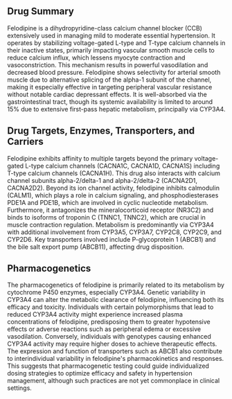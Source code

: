 ## Drug Summary
Felodipine is a dihydropyridine-class calcium channel blocker (CCB) extensively used in managing mild to moderate essential hypertension. It operates by stabilizing voltage-gated L-type and T-type calcium channels in their inactive states, primarily impacting vascular smooth muscle cells to reduce calcium influx, which lessens myocyte contraction and vasoconstriction. This mechanism results in powerful vasodilation and decreased blood pressure. Felodipine shows selectivity for arterial smooth muscle due to alternative splicing of the alpha-1 subunit of the channel, making it especially effective in targeting peripheral vascular resistance without notable cardiac depressant effects. It is well-absorbed via the gastrointestinal tract, though its systemic availability is limited to around 15% due to extensive first-pass hepatic metabolism, principally via CYP3A4.

## Drug Targets, Enzymes, Transporters, and Carriers
Felodipine exhibits affinity to multiple targets beyond the primary voltage-gated L-type calcium channels (CACNA1C, CACNA1D, CACNA1S) including T-type calcium channels (CACNA1H). This drug also interacts with calcium channel subunits alpha-2/delta-1 and alpha-2/delta-2 (CACNA2D1, CACNA2D2). Beyond its ion channel activity, felodipine inhibits calmodulin (CALM1), which plays a role in calcium signaling, and phosphodiesterases PDE1A and PDE1B, which are involved in cyclic nucleotide metabolism. Furthermore, it antagonizes the mineralocorticoid receptor (NR3C2) and binds to isoforms of troponin C (TNNC1, TNNC2), which are crucial in muscle contraction regulation. Metabolism is predominantly via CYP3A4 with additional involvement from CYP3A5, CYP3A7, CYP2C8, CYP2C9, and CYP2D6. Key transporters involved include P-glycoprotein 1 (ABCB1) and the bile salt export pump (ABCB11), affecting drug disposition.

## Pharmacogenetics
The pharmacogenetics of felodipine is primarily related to its metabolism by cytochrome P450 enzymes, especially CYP3A4. Genetic variability in CYP3A4 can alter the metabolic clearance of felodipine, influencing both its efficacy and toxicity. Individuals with certain polymorphisms that lead to reduced CYP3A4 activity might experience increased plasma concentrations of felodipine, predisposing them to greater hypotensive effects or adverse reactions such as peripheral edema or excessive vasodilation. Conversely, individuals with genotypes causing enhanced CYP3A4 activity may require higher doses to achieve therapeutic effects. The expression and function of transporters such as ABCB1 also contribute to interindividual variability in felodipine's pharmacokinetics and responses. This suggests that pharmacogenetic testing could guide individualized dosing strategies to optimize efficacy and safety in hypertension management, although such practices are not yet commonplace in clinical settings.